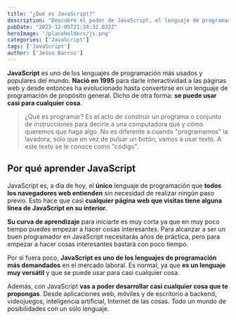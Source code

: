 ```yaml
---
title: "¿Qué es JavaScript?"
description: "Descubre el poder de JavaScript, el lenguaje de programación versátil que ha evolucionado desde su inicio en 1995 para ofrecer interactividad a las páginas web. ﬁ"
pubDate: "2023-12-05T21:34:32.032Z"
heroImage: '/placeholders/js.png'
categories: ['JavaScript']
tags: ['JavaScript']
author: ['Jesus Barros']
---
```

**JavaScript** es uno de los lenguajes de programación más usados y populares del mundo. **Nació en 1995** para darle interactividad a las páginas web y desde entonces ha evolucionado hasta convertirse en un lenguaje de programación de propósito general. Dicho de otra forma: **se puede usar casi para cualquier cosa**.

> ¿Qué es programar? Es el acto de construir un programa o conjunto de instrucciones para decirle a una computadora qué y cómo queremos que haga algo. No es diferente a cuando "programamos" la lavadora, sólo que en vez de pulsar un botón, vamos a usar texto. A este texto se le conoce como "código".

## Por qué aprender JavaScript

JavaScript es, a día de hoy, el **único** lenguaje de programación que **todos los navegadores web entienden** sin necesidad de realizar ningún paso previo. Esto hace que casi **cualquier página web que visitas tiene alguna línea de JavaScript en su interior.**

**Su curva de aprendizaje** para iniciarte es muy corta ya que en muy poco tiempo puedes empezar a hacer cosas interesantes. Para alcanzar a ser un buen programador en JavaScript necesitarás años de práctica, pero para empezar a hacer cosas interesantes bastará con poco tiempo.

Por si fuera poco, **JavaScript es uno de los lenguajes de programación más demandados** en el mercado laboral. Es normal, ya que **es un lenguaje muy versátil** y que se puede usar para casi cualquier cosa.

Además, con JavaScript **vas a poder desarrollar casi cualquier cosa que te propongas**. Desde aplicaciones web, móviles y de escritorio a backend, videojuegos, inteligencia artificial, Internet de las cosas. Todo un mundo de posibilidades con un sólo lenguaje.
